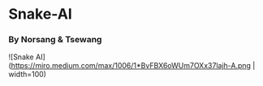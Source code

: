 # Snake-AI
### By Norsang & Tsewang
<!-- Image Format -->
![Snake AI](https://miro.medium.com/max/1006/1*BvFBX6oWUm7OXx37lajh-A.png | width=100)


